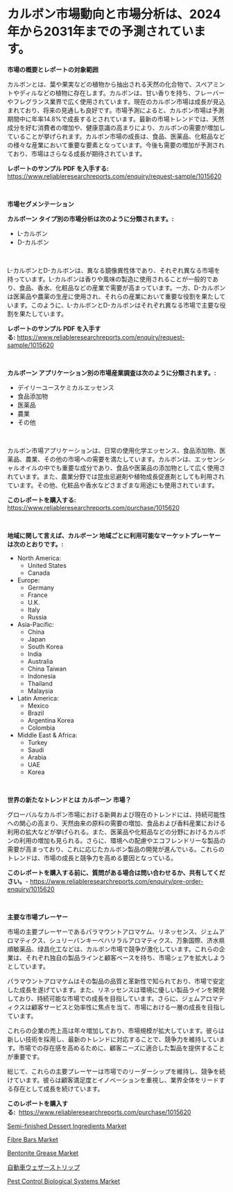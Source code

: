 <p><h1>カルボン市場動向と市場分析は、2024年から2031年までの予測されています。</h1></p><p><strong>市場の概要とレポートの対象範囲</strong></p>
<p><p>カルボンとは、葉や果実などの植物から抽出される天然の化合物で、スペアミントやディルなどの植物に存在します。カルボンは、甘い香りを持ち、フレーバーやフレグランス業界で広く使用されています。現在のカルボン市場は成長が見込まれており、将来の見通しも良好です。市場予測によると、カルボン市場は予測期間中に年率14.8%で成長するとされています。最新の市場トレンドでは、天然成分を好む消費者の増加や、健康意識の高まりにより、カルボンの需要が増加していることが挙げられます。カルボン市場の成長は、食品、医薬品、化粧品などの様々な産業において重要な要素となっています。今後も需要の増加が予測されており、市場はさらなる成長が期待されています。</p></p>
<p><strong>レポートのサンプル PDF を入手する:</strong> <a href="https://www.reliableresearchreports.com/enquiry/request-sample/1015620">https://www.reliableresearchreports.com/enquiry/request-sample/1015620</a></p>
<p>&nbsp;</p>
<p><strong>市場セグメンテーション</strong></p>
<p><strong>カルボーン タイプ別の市場分析は次のように分類されます。:</strong></p>
<p><ul><li>L-カルボン</li><li>D-カルボン</li></ul></p>
<p>&nbsp;</p>
<p><p>L-カルボンとD-カルボンは、異なる鏡像異性体であり、それぞれ異なる市場を持っています。L-カルボンは香りや風味の製造に使用されることが一般的であり、食品、香水、化粧品などの産業で需要が高まっています。一方、D-カルボンは医薬品や農薬の生産に使用され、それらの産業において重要な役割を果たしています。このように、L-カルボンとD-カルボンはそれぞれ異なる市場で主要な役割を果たしています。</p></p>
<p><strong>レポートのサンプル PDF を入手する:</strong>&nbsp;<a href="https://www.reliableresearchreports.com/enquiry/request-sample/1015620">https://www.reliableresearchreports.com/enquiry/request-sample/1015620</a></p>
<p>&nbsp;</p>
<p><strong> カルボーン アプリケーション別の市場産業調査は次のように分類されます。:</strong></p>
<p><ul><li>デイリーユースケミカルエッセンス</li><li>食品添加物</li><li>医薬品</li><li>農業</li><li>その他</li></ul></p>
<p>&nbsp;</p>
<p><p>カルボン市場アプリケーションは、日常の使用化学エッセンス、食品添加物、医薬品、農業、その他の市場への需要を満たしています。カルボンは、エッセンシャルオイルの中でも重要な成分であり、食品や医薬品の添加物として広く使用されています。また、農業分野では昆虫忌避剤や植物成長促進剤としても利用されています。その他、化粧品や香水などさまざまな用途にも使用されています。</p></p>
<p><strong>このレポートを購入する:</strong>&nbsp; <a href="https://www.reliableresearchreports.com/purchase/1015620">https://www.reliableresearchreports.com/purchase/1015620</a></p>
<p>&nbsp;</p>
<p><strong>地域に関して言えば、カルボーン 地域ごとに利用可能なマーケットプレーヤーは次のとおりです。:</strong></p>
<p><ul>
    <li>
        North America:
        <ul>
            <li>United States</li>
            <li>Canada</li>
        </ul>
    </li>
    <li>
        Europe:
        <ul>
            <li>Germany</li>
            <li>France</li>
            <li>U.K.</li>
            <li>Italy</li>
            <li>Russia</li>
        </ul>
    </li>
    <li>
        Asia-Pacific:
        <ul>
            <li>China</li>
            <li>Japan</li>
            <li>South Korea</li>
            <li>India</li>
            <li>Australia</li>
            <li>China Taiwan</li>
            <li>Indonesia</li>
            <li>Thailand</li>
            <li>Malaysia</li>
        </ul>
    </li>
    <li>
        Latin America:
        <ul>
            <li>Mexico</li>
            <li>Brazil</li>
            <li>Argentina Korea</li>
            <li>Colombia</li>
        </ul>
    </li>
    <li>
        Middle East & Africa:
        <ul>
            <li>Turkey</li>
            <li>Saudi</li>
            <li>Arabia</li>
            <li>UAE</li>
            <li>Korea</li>
        </ul>
    </li>
    </ul></p>
<p>&nbsp;</p>
<p><strong>世界の新たなトレンドとは カルボーン 市場？</strong></p>
<p><p>グローバルなカルボン市場における新興および現在のトレンドには、持続可能性への関心の高まり、天然由来の原料の需要の増加、食品および香料産業における利用の拡大などが挙げられる。また、医薬品や化粧品などの分野におけるカルボンの利用の増加も見られる。さらに、環境への配慮やエコフレンドリーな製品の需要が高まっており、これに応じたカルボン製品の開発が進んでいる。これらのトレンドは、市場の成長と競争力を高める要因となっている。</p></p>
<p><strong>このレポートを購入する前に、質問がある場合は問い合わせるか、共有してください。</strong>- <a href="https://www.reliableresearchreports.com/enquiry/pre-order-enquiry/1015620">https://www.reliableresearchreports.com/enquiry/pre-order-enquiry/1015620</a></p>
<p>&nbsp;</p>
<p><strong>主要な市場プレーヤー</strong></p>
<p><p>市場の主要プレーヤーであるパラマウントアロマケム、リネッセンス、ジェムアロマティクス、シュリーバンキーベハリラルアロマティクス、万象国際、济水県順敏薬品、绿昌化工などは、カルボン市場で競争が激化しています。これらの企業は、それぞれ独自の製品ラインと顧客ベースを持ち、市場シェアを拡大しようとしています。</p><p>パラマウントアロマケムはその製品の品質と革新性で知られており、市場で安定した成長を遂げています。また、リネッセンスは環境に優しい製品ラインを開発しており、持続可能な市場での成長を目指しています。さらに、ジェムアロマティクスは顧客サービスと効率性に焦点を当て、市場における一層の成長を目指しています。</p><p>これらの企業の売上高は年々増加しており、市場規模が拡大しています。彼らは新しい技術を採用し、最新のトレンドに対応することで、競争力を維持しています。市場での存在感を高めるために、顧客ニーズに適合した製品を提供することが重要です。</p><p>総じて、これらの主要プレーヤーは市場でのリーダーシップを維持し、競争を続けています。彼らは顧客満足度とイノベーションを重視し、業界全体をリードする存在として成長を続けています。</p></p>
<p><strong>このレポートを購入する:</strong>&nbsp;&nbsp;<a href="https://www.reliableresearchreports.com/purchase/1015620">https://www.reliableresearchreports.com/purchase/1015620</a></p>
<p><p><a href="https://view.publitas.com/reportprime-1/semi-finished-dessert-ingredients-market-size-reflecting-a-forecast-till-2030-market-by-type-by-application-and-by-geography/">Semi-finished Dessert Ingredients Market</a></p><p><a href="https://gamy-alyssum-396.notion.site/Fibre-Bars-Market-Size-Focuses-on-Market-Dynamics-In-Depth-Analysis-and-Future-Projections-of-its-M-a04599f9aa884f68b1d11cba302261fc">Fibre Bars Market</a></p><p><a href="https://issuu.com/reportprime-2/docs/bentonite-grease-market-size-2030.pptx">Bentonite Grease Market</a></p><p><a href="https://github.com/zekaoe592392/Market-Research-Report-List-1/blob/main/5260317189901.md">自動車ウェザーストリップ</a></p><p><a href="https://view.publitas.com/reportprime-1/pest-control-biological-systems-market-analysis-and-market-size-global-industry-overview-market-segmentation-and-forecast-2023-to-2030/">Pest Control Biological Systems Market</a></p></p>